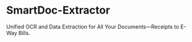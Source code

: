 # SmartDoc-Extractor
Unified OCR and Data Extraction for All Your Documents—Receipts to E-Way Bills.

